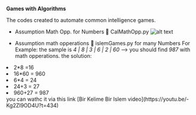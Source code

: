 **Games with Algorithms**

The codes created to automate common intelligence games. 

- Assumption Math Opp. for Numbers :game_die:
CalMathOpp.py
![alt text](https://github.com/huseyindalbudak/mathpy/blob/master/gamesAlgorithms/mathOpp.png)

- Assumption math opperations :1234: islemGames.py for many Numbers 
For Example: the sample is *4 | 8 | 3 | 6 | 2 | 60*  --> you should find *987* with math opperations. 
the solution: 
<li>2*8 =16 </li>
<li>16*60 = 960  </li>
<li>6*4 = 24 </li>
<li>24+3 = 27  </li>
<li>960+27 = 987 </li>            
you can wathc it via this link [Bir Kelime Bir Islem video](https://youtu.be/-Kg2Zl9OD4U?t=434)
